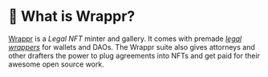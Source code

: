 # 🤷 What is Wrappr?

[Wrappr](https://app.wrappr.wtf/) is a *Legal NFT* minter and gallery. It comes with premade *[legal wrappers](https://www.paradigm.xyz/2022/06/legal-options-for-daos)* for wallets and DAOs. The Wrappr suite also gives attorneys and other drafters the power to plug agreements into NFTs and get paid for their awesome open source work.
